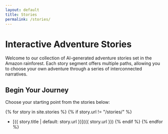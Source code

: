 ```yaml
---
layout: default
title: Stories
permalink: /stories/
---
```


# Interactive Adventure Stories

Welcome to our collection of AI-generated adventure stories set in the Amazon rainforest. Each story segment offers multiple paths, allowing you to choose your own adventure through a series of interconnected narratives.

## Begin Your Journey

Choose your starting point from the stories below:

{% for story in site.stories %}
{% if story.url != "/stories/" %}
* [{{ story.title | default: story.url }}]({{ story.url }})
{% endif %}
{% endfor %}
